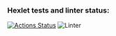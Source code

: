### Hexlet tests and linter status:
[![Actions Status](https://github.com/kakkoiirus/frontend-project-lvl1/workflows/hexlet-check/badge.svg)](https://github.com/kakkoiirus/frontend-project-lvl1/actions)
![Linter](https://github.com/kakkoiirus/frontend-project-lvl1/workflows/linter/badge.svg)